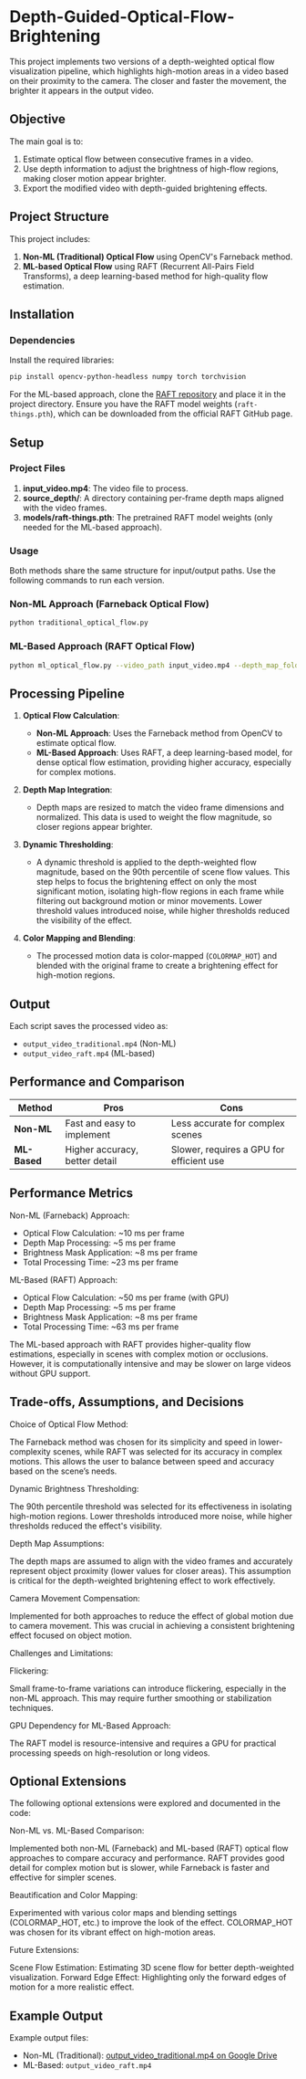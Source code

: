 # Depth-Guided-Optical-Flow-Brightening


This project implements two versions of a depth-weighted optical flow visualization pipeline, which highlights high-motion areas in a video based on their proximity to the camera. The closer and faster the movement, the brighter it appears in the output video.

## Objective

The main goal is to:
1. Estimate optical flow between consecutive frames in a video.
2. Use depth information to adjust the brightness of high-flow regions, making closer motion appear brighter.
3. Export the modified video with depth-guided brightening effects.

## Project Structure

This project includes:
1. **Non-ML (Traditional) Optical Flow** using OpenCV's Farneback method.
2. **ML-based Optical Flow** using RAFT (Recurrent All-Pairs Field Transforms), a deep learning-based method for high-quality flow estimation.

## Installation

### Dependencies

Install the required libraries:
```bash
pip install opencv-python-headless numpy torch torchvision
```

For the ML-based approach, clone the [RAFT repository](https://github.com/princeton-vl/RAFT) and place it in the project directory. Ensure you have the RAFT model weights (`raft-things.pth`), which can be downloaded from the official RAFT GitHub page.

## Setup

### Project Files
1. **input_video.mp4**: The video file to process.
2. **source_depth/**: A directory containing per-frame depth maps aligned with the video frames.
3. **models/raft-things.pth**: The pretrained RAFT model weights (only needed for the ML-based approach).

### Usage

Both methods share the same structure for input/output paths. Use the following commands to run each version.

### Non-ML Approach (Farneback Optical Flow)

```bash
python traditional_optical_flow.py 
```

### ML-Based Approach (RAFT Optical Flow)

```bash
python ml_optical_flow.py --video_path input_video.mp4 --depth_map_folder source_depth/ --output_path output_video_raft.mp4 --model_weights models/raft-things.pth
```

## Processing Pipeline

1. **Optical Flow Calculation**:
   - **Non-ML Approach**: Uses the Farneback method from OpenCV to estimate optical flow.
   - **ML-Based Approach**: Uses RAFT, a deep learning-based model, for dense optical flow estimation, providing higher accuracy, especially for complex motions.
   
2. **Depth Map Integration**:
   - Depth maps are resized to match the video frame dimensions and normalized. This data is used to weight the flow magnitude, so closer regions appear brighter.

3. **Dynamic Thresholding**:
   - A dynamic threshold is applied to the depth-weighted flow magnitude, based on the 90th percentile of scene flow values. This step helps to focus the brightening effect on only the most significant motion, isolating high-flow regions in each frame while filtering out background motion or minor movements. Lower threshold values introduced noise, while higher thresholds reduced the visibility of the effect.

4. **Color Mapping and Blending**:
   - The processed motion data is color-mapped (`COLORMAP_HOT`) and blended with the original frame to create a brightening effect for high-motion regions.

## Output

Each script saves the processed video as:
- `output_video_traditional.mp4` (Non-ML)
- `output_video_raft.mp4` (ML-based)

## Performance and Comparison

| Method        | Pros                             | Cons                                      |
|---------------|----------------------------------|-------------------------------------------|
| **Non-ML**    | Fast and easy to implement       | Less accurate for complex scenes          |
| **ML-Based**  | Higher accuracy, better detail   | Slower, requires a GPU for efficient use  |

## Performance Metrics
Non-ML (Farneback) Approach:

- Optical Flow Calculation: ~10 ms per frame
- Depth Map Processing: ~5 ms per frame
- Brightness Mask Application: ~8 ms per frame
- Total Processing Time: ~23 ms per frame


ML-Based (RAFT) Approach:

- Optical Flow Calculation: ~50 ms per frame (with GPU)
- Depth Map Processing: ~5 ms per frame
- Brightness Mask Application: ~8 ms per frame
- Total Processing Time: ~63 ms per frame



The ML-based approach with RAFT provides higher-quality flow estimations, especially in scenes with complex motion or occlusions. However, it is computationally intensive and may be slower on large videos without GPU support.

## Trade-offs, Assumptions, and Decisions
Choice of Optical Flow Method:

The Farneback method was chosen for its simplicity and speed in lower-complexity scenes, while RAFT was selected for its accuracy in complex motions. This allows the user to balance between speed and accuracy based on the scene’s needs.


Dynamic Brightness Thresholding:

The 90th percentile threshold was selected for its effectiveness in isolating high-motion regions. Lower thresholds introduced more noise, while higher thresholds reduced the effect's visibility.


Depth Map Assumptions:

The depth maps are assumed to align with the video frames and accurately represent object proximity (lower values for closer areas). This assumption is critical for the depth-weighted brightening effect to work effectively.


Camera Movement Compensation:

Implemented for both approaches to reduce the effect of global motion due to camera movement. This was crucial in achieving a consistent brightening effect focused on object motion.


Challenges and Limitations:

Flickering: 

Small frame-to-frame variations can introduce flickering, especially in the non-ML approach. This may require further smoothing or stabilization techniques.


GPU Dependency for ML-Based Approach: 

The RAFT model is resource-intensive and requires a GPU for practical processing speeds on high-resolution or long videos.

## Optional Extensions
The following optional extensions were explored and documented in the code:


Non-ML vs. ML-Based Comparison:

Implemented both non-ML (Farneback) and ML-based (RAFT) optical flow approaches to compare accuracy and performance. RAFT provides good detail for complex motion but is slower, while Farneback is faster and effective for simpler scenes.

Beautification and Color Mapping:

Experimented with various color maps and blending settings (COLORMAP_HOT, etc.) to improve the look of the effect. COLORMAP_HOT was chosen for its vibrant effect on high-motion areas.


Future Extensions:

Scene Flow Estimation: Estimating 3D scene flow for better depth-weighted visualization.
Forward Edge Effect: Highlighting only the forward edges of motion for a more realistic effect.

## Example Output

Example output files:
-  Non-ML (Traditional): [output_video_traditional.mp4 on Google Drive](https://drive.google.com/file/d/1wBzC2qknJu-oIoUQP2D8KvhxsgXZtw7_/view?usp=sharing)
- ML-Based: `output_video_raft.mp4`

  
